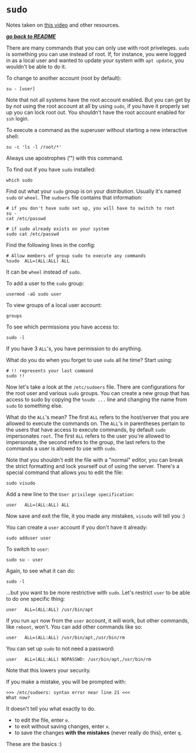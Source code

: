 # `sudo`

Notes taken on [this video](https://youtu.be/07JOqKOBRnU) and other resources.

[***go back to README***](/README.md)  

There are many commands that you can only use with root priveleges. `sudo` is
something you can use instead of root. If, for instance, you were logged in as a
local user and wanted to update your system with `apt update`, you wouldn't be
able to do it. 

To change to another account (root by default):

    su - [user]

Note that not all systems have the root account enabled. But you can get by by
not using the root account at all by using `sudo`, if you have it properly set
up you can lock root out. You shouldn't have the root account enabled for `ssh`
login.

To execute a command as the superuser without starting a new interactive shell:

    su -c 'ls -l /root/*'

Always use apostrophes (**\'\'**) with this command.

To find out if you have `sudo` installed:

    which sudo

Find out what your `sudo` group is on your distribution. Usually it's named
`sudo` or `wheel`. The `sudoers` file contains that information:

    # if you don't have sudo set up, you will have to switch to root
    su -
    cat /etc/passwd

    # if sudo already exists on your system
    sudo cat /etc/passwd

Find the following lines in the config:

    # Allow members of group sudo to execute any commands
    %sudo  ALL=(ALL:ALL) ALL

It can be `wheel` instead of `sudo`.

To add a user to the `sudo` group:

    usermod -aG sudo user

To view groups of a local user account:

    groups

To see which permissions you have access to:

    sudo -l

If you have 3 `ALL`'s, you have permission to do anything.

What do you do when you forget to use `sudo` all he time? Start using:

    # !! represents your last command
    sudo !!

Now let's take a look at the `/etc/sudoers` file. There are configurations for
the root user and various `sudo` groups. You can create a new group that has
access to sudo by copying the `%sudo ...` line and changing the name from `sudo`
to something else.

What do the `ALL`'s mean? The first `ALL` refers to the host/server that you are
allowed to execute the commands on. The `ALL`'s in parentheses pertain to the
users that have access to execute commands, by default `sudo` impersonates
`root`. The first `ALL` refers to the user you're allowed to impersonate, the 
second refers to the group, the last refers to the commands a user is allowed to
use with `sudo`.

Note that you shouldn't edit the file with a "normal" editor, you can break the
strict formatting and lock yourself out of using the server. There's a special
command that allows you to edit the file:

    sudo visudo 

Add a new line to the `User privilege specification`:

    user   ALL=(ALL:ALL) ALL

Now save and exit the file, it you made any mistakes, `visudo` will tell you :)

You can create a `user` account if you don't have it already:

    sudo adduser user

To switch to `user`:

    sudo su - user

Again, to see what it can do:

    sudo -l

...but you want to be more restrictive with `sudo`. Let's restrict `user` to be
able to do one specific thing:

    user   ALL=(ALL:ALL) /usr/bin/apt

If you run `apt` now from the `user` account, it will work, but other commands,
like `reboot`, won't. You can add other commands like so:

    user   ALL=(ALL:ALL) /usr/bin/apt,/usr/bin/rm

You can set up `sudo` to not need a password:

    user   ALL=(ALL:ALL) NOPASSWD: /usr/bin/apt,/usr/bin/rm

Note that this lowers your security. 

If you make a mistake, you will be prompted with:

    >>> /etc/sudoers: syntax error near line 21 <<<
    What now?

It doesn't tell you what exactly to do. 

- to edit the file, enter `e`. 
- to exit without saving changes, enter `x`.
- to save the changes **with the mistakes** (never really do this), enter `q`.

These are the basics :)
